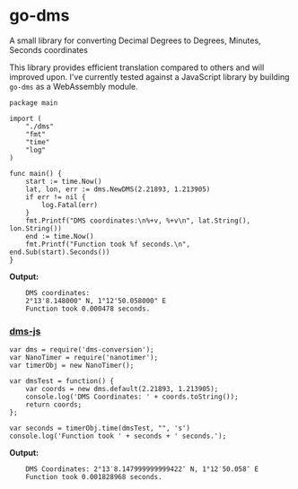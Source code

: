 # go-dms
A small library for converting Decimal Degrees to Degrees, Minutes, Seconds coordinates

This library provides efficient translation compared to others and will improved upon. I've currently tested against a JavaScript library by building `go-dms` as a WebAssembly module.

```
package main

import (
    "./dms"
    "fmt"
    "time"
    "log"
)

func main() {
    start := time.Now()
    lat, lon, err := dms.NewDMS(2.21893, 1.213905)
    if err != nil {
        log.Fatal(err)
    }
    fmt.Printf("DMS coordinates:\n%+v, %+v\n", lat.String(), lon.String()) 
    end := time.Now()
    fmt.Printf("Function took %f seconds.\n", end.Sub(start).Seconds())
}
```

**Output:**
```
    DMS coordinates:
    2°13'8.148000" N, 1°12'50.058000" E
    Function took 0.000478 seconds.
```


### [dms-js](https://github.com/WSDOT-GIS/dms-js)
```
var dms = require('dms-conversion');
var NanoTimer = require('nanotimer');
var timerObj = new NanoTimer();

var dmsTest = function() {
    var coords = new dms.default(2.21893, 1.213905);
    console.log('DMS Coordinates: ' + coords.toString());
    return coords;
};

var seconds = timerObj.time(dmsTest, "", 's')
console.log('Function took ' + seconds + ' seconds.');
```

**Output:** 

```
    DMS Coordinates: 2°13′8.147999999999422″ N, 1°12′50.058″ E
    Function took 0.001828968 seconds.
```




